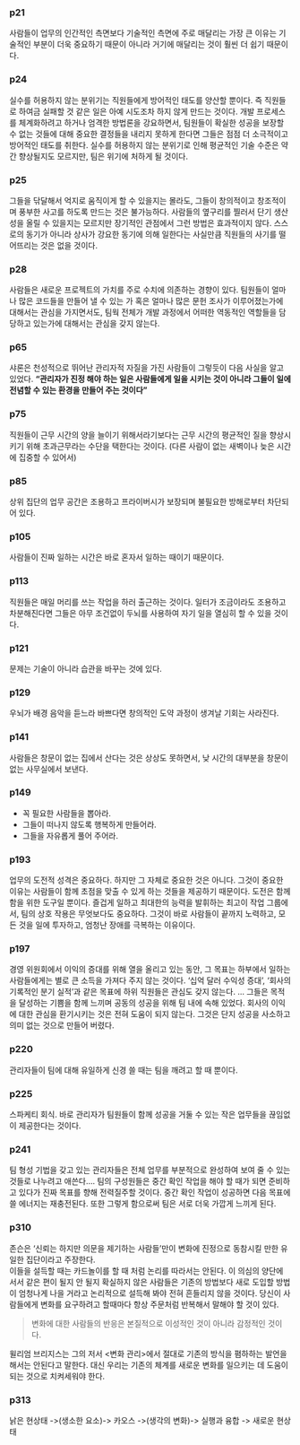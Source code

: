 ### p21  
사람들이 업무의 인간적인 측면보다 기술적인 측면에 주로 매달리는 가장 큰 이유는 기술적인 부분이 더욱 중요하기 때문이 아니라 거기에 매달리는 것이 훨씬 더 쉽기 때문이다.   

### p24  
실수를 허용하지 않는 분위기는 직원들에게 방어적인 태도를 양산할 뿐이다. 즉 직원들로 하여금 실패할 것 같은 일은 아예 시도조차 하지 않게 만드는 것이다. 개발 프로세스를 체계화하려고 하거나 엄격한 방법론을 강요하면서, 팀원들이 확실한 성공을 보장할 수 없는 것들에 대해 중요한 결정들을 내리지 못하게 한다면 그들은 점점 더 소극적이고 방어적인 태도를 취한다. 실수를 허용하지 않는 분위기로 인해 평균적인 기술 수준은 약간 향상될지도 모르지만, 팀은 위기에 처하게 될 것이다.  

### p25  
그들을 닦달해서 억지로 움직이게 할 수 있을지는 몰라도, 그들이 창의적이고 창조적이며 풍부한 사고를 하도록 만드는 것은 불가능하다. 사람들의 옆구리를 찔러서 단기 생산성을 올릴 수 있을지는 모르지만 장기적인 관점에서 그런 방법은 효과적이지 않다. 스스로의 동기가 아니라 상사가 강요한 동기에 의해 일한다는 사실만큼 직원들의 사기를 떨어뜨리는 것은 없을 것이다.  

### p28  
사람들은 새로운 프로젝트의 가치를 주로 수치에 의존하는 경향이 있다. 팀원들이 얼마나 많은 코드들을 만들어 낼 수 있는 가 혹은 얼마나 많은 문헌 조사가 이루어졌는가에 대해서는 관심을 가지면서도,  팀웍 전체가 개발 과정에서 어떠한 역동적인 역할들을 담당하고 있는가에 대해서는 관심을 갖지 않는다.   

### p65  
샤론은 천성적으로 뛰어난 관리자적 자질을 가진 사람들이 그렇듯이 다음 사실을 알고 있었다. **“관리자가 진정 해야 하는 일은 사람들에게 일을 시키는 것이 아니라 그들이 일에 전념할 수 있는 환경을 만들어 주는 것이다”**  

### p75  
직원들이 근무 시간의 양을 늘이기 위해서라기보다는 근무 시간의 평균적인 질을 향상시키기 위해 초과근무라는 수단을 택한다는 것이다.  (다른 사람이 없는 새벽이나 늦은 시간에 집중할 수 있어서)  

### p85  
상위 집단의 업무 공간은 조용하고 프라이버시가 보장되며 불필요한 방해로부터 차단되어 있다.  

### p105  
사람들이 진짜 일하는 시간은 바로 혼자서 일하는 때이기 때문이다.   

### p113  
직원들은 매일 머리를 쓰는 작업을 하러 출근하는 것이다. 일터가 조금이라도 조용하고 차분해진다면 그들은 아무 조건없이 두뇌를 사용하여 자기 일을 열심히 할 수 있을 것이다.   

### p121  
문제는 기술이 아니라 습관을 바꾸는 것에 있다.  

### p129  
우뇌가 배경 음악을 듣느라 바쁘다면 창의적인 도약 과정이 생겨날 기회는 사라진다.  

### p141  
사람들은 창문이 없는 집에서 산다는 것은 상상도 못하면서, 낮 시간의 대부분을 창문이 없는 사무실에서 보낸다.   

### p149  
  * 꼭 필요한 사람들을 뽑아라.  
  * 그들이 떠나지 않도록 행복하게 만들어라.  
  * 그들을 자유롭게 풀어 주어라.  

### p193   
업무의 도전적 성격은 중요하다. 하지만 그 자체로 중요한 것은 아니다. 그것이 중요한 이유는 사람들이 함께 초점을 맞출 수 있게 하는 것들을 제공하기 때문이다. 도전은 함께함을 위한 도구일 뿐이다. 즐겁게 일하고 최대한의 능력을 발휘하는 최고이 작업 그룹에서, 팀의 상호 작용은 무엇보다도 중요하다. 그것이 바로 사람들이 끝까지 노력하고, 모든 것을 일에 투자하고, 엄청난 장애를 극복하는 이유이다.  

### p197  
경영 위원회에서 이익의 증대를 위해 열을 올리고 있는 동안, 그 목표는 하부에서 일하는 사람들에게는 별로 큰 소득을 가져다 주지 않는 것이다. ‘십억 달러 수익성 증대’, ‘회사의 기록적인 분기 실적’과 같은 목표에 하위 직원들은 관심도 갖지 않는다. 
… 그들은 목적을 달성하는 기쁨을 함께 느끼며 공동의 성공을 위해 팀 내에 속해 있었다. 회사의 이익에 대한 관심을 환기시키는 것은 전혀 도움이 되지 않는다. 그것은 단지 성공을 사소하고 의미 없는 것으로 만들어 버렸다.    

### p220   
관리자들이 팀에 대해 유일하게 신경 쓸 때는 팀을 깨려고 할 때 뿐이다.  

### p225  
스파케티 회식. 바로 관리자가 팀원들이 함께 성공을 거둘 수 있는 작은 업무들을 끊임없이 제공한다는 것이다.  

### p241  
팀 형성 기법을 갖고 있는 관리자들은 전체 업무를 부분적으로 완성하여 보여 줄 수 있는 것들로 나누려고 애쓴다….
팀의 구성원들은 중간 확인 작업을 해야 할 때가 되면 준비하고 있다가 진짜 목표를 향해 전력질주할 것이다. 중간 확인 작업이 성공하면 다음 목표에 쓸 에너지는 재충전된다. 또한 그렇게 함으로써 팀은 서로 더욱 가깝게 느끼게 된다.   

### p310  
존슨은 ‘신뢰는 하지만 의문을 제기하는 사람들’만이 변화에 진정으로 동참시킬 만한 유일한 집단이라고 주장한다.  
이들을 설득할 때는 카드놀이를 할 때 처럼 논리를 따라서는 안된다. 이 의심의 양단에 서서 같은 편이 될지 안 될지 확실하지 않은 사람들은 기존의 방법보다 새로 도입할 방법이 엄청나게 나을 거라고 논리적으로 설득해 봐야 전혀 흔들리지 않을 것이다.  당신이 사람들에게 변화를 요구하려고 할때마다 항상 주문처럼 반복해서 말해야 할 것이 있다. 
>  변화에 대한 사람들의 반응은 본질적으로 이성적인 것이 아니라 감정적인 것이다.    

윌리엄 브리지스는 그의 저서 <변화 관리>에서 절대로 기존의 방식을 폄하하는 발언을 해서는 안된다고 말한다. 대신 우리는 기존의 체계를 새로운 변화를 일으키는 데 도움이 되는 것으로 치켜세워야 한다.  

### p313  
낡은 현상태 ->(생소한 요소)-> 카오스 ->(생각의 변화)-> 실행과 융합 -> 새로운 현상태  